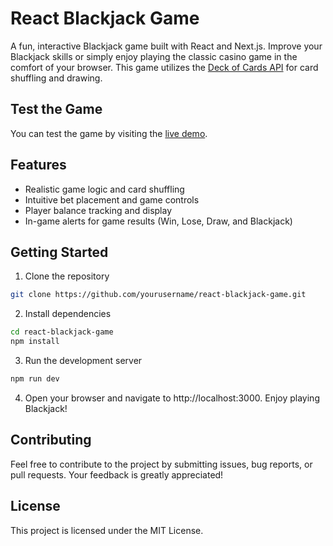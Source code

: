 # React Blackjack Game

A fun, interactive Blackjack game built with React and Next.js. Improve your Blackjack skills or simply enjoy playing the classic casino game in the comfort of your browser. This game utilizes the [Deck of Cards API](https://deckofcardsapi.com/) for card shuffling and drawing.

## Test the Game
You can test the game by visiting the [live demo](https://react-blackjack-game.vercel.app/).

## Features
- Realistic game logic and card shuffling
- Intuitive bet placement and game controls
- Player balance tracking and display
- In-game alerts for game results (Win, Lose, Draw, and Blackjack)

## Getting Started
1. Clone the repository
```bash
git clone https://github.com/yourusername/react-blackjack-game.git
```

2. Install dependencies
```bash
cd react-blackjack-game
npm install
```

3. Run the development server
```bash
npm run dev
```

4. Open your browser and navigate to http://localhost:3000. Enjoy playing Blackjack!

## Contributing
Feel free to contribute to the project by submitting issues, bug reports, or pull requests. Your feedback is greatly appreciated!

## License
This project is licensed under the MIT License.
